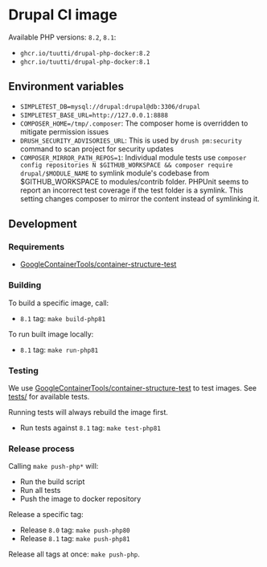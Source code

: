 # Drupal CI image

Available PHP versions: `8.2`, `8.1`:

- `ghcr.io/tuutti/drupal-php-docker:8.2`
- `ghcr.io/tuutti/drupal-php-docker:8.1`

## Environment variables

- `SIMPLETEST_DB=mysql://drupal:drupal@db:3306/drupal`
- `SIMPLETEST_BASE_URL=http://127.0.0.1:8888`
- `COMPOSER_HOME=/tmp/.composer`: The composer home is overridden to mitigate permission issues
- `DRUSH_SECURITY_ADVISORIES_URL`: This is used by `drush pm:security` command to scan project for security updates
- `COMPOSER_MIRROR_PATH_REPOS=1`: Individual module tests use `composer config repositories N $GITHUB_WORKSPACE && composer require drupal/$MODULE_NAME` to symlink module's codebase from $GITHUB_WORKSPACE to modules/contrib folder. PHPUnit seems to report an incorrect test coverage if the test folder is a symlink. This setting changes composer to mirror the content instead of symlinking it.

## Development

### Requirements

- [GoogleContainerTools/container-structure-test](https://github.com/GoogleContainerTools/container-structure-test)

### Building

To build a specific image, call:

- `8.1` tag: `make build-php81`

To run built image locally:

- `8.1` tag: `make run-php81`

### Testing

We use [GoogleContainerTools/container-structure-test](https://github.com/GoogleContainerTools/container-structure-test) to test images. See [tests/](tests/) for available tests.

Running tests will always rebuild the image first.

- Run tests against `8.1` tag: `make test-php81`

### Release process

Calling `make push-php*` will:
- Run the build script
- Run all tests
- Push the image to docker repository

Release a specific tag:

- Release `8.0` tag: `make push-php80`
- Release `8.1` tag: `make push-php81`

Release all tags at once: `make push-php`.
